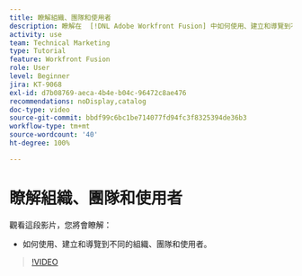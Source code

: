 ```yaml
---
title: 瞭解組織、團隊和使用者
description: 瞭解在  [!DNL Adobe Workfront Fusion] 中如何使用、建立和導覽到不同的組織、團隊和使用者。
activity: use
team: Technical Marketing
type: Tutorial
feature: Workfront Fusion
role: User
level: Beginner
jira: KT-9068
exl-id: d7b08769-aeca-4b4e-b04c-96472c8ae476
recommendations: noDisplay,catalog
doc-type: video
source-git-commit: bbdf99c6bc1be714077fd94fc3f8325394de36b3
workflow-type: tm+mt
source-wordcount: '40'
ht-degree: 100%

---
```


# 瞭解組織、團隊和使用者

觀看這段影片，您將會瞭解：

* 如何使用、建立和導覽到不同的組織、團隊和使用者。

>[!VIDEO](https://video.tv.adobe.com/v/335309/?quality=12&learn=on&enablevpops=1)
